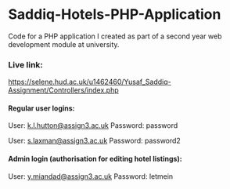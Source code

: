 # Saddiq-Hotels-PHP-Application
Code for a PHP application I created as part of a second year web development module at university.

### Live link: 
https://selene.hud.ac.uk/u1462460/Yusaf_Saddiq-Assignment/Controllers/index.php 

#### Regular user logins:
User: k.l.hutton@assign3.ac.uk
Password: password

User: s.laxman@assign3.ac.uk
Password: password2
#### Admin login (authorisation for editing hotel listings):
User: y.miandad@assign3.ac.uk
Password: letmein
